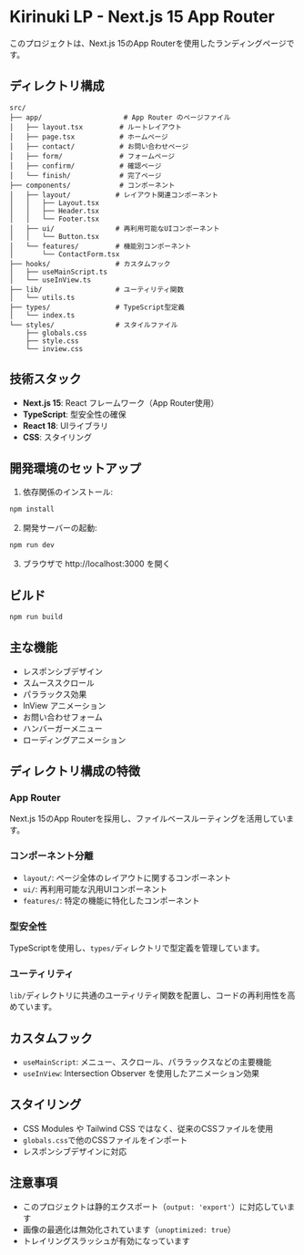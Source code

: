 # Kirinuki LP - Next.js 15 App Router

このプロジェクトは、Next.js 15のApp Routerを使用したランディングページです。

## ディレクトリ構成

```
src/
├── app/                    # App Router のページファイル
│   ├── layout.tsx         # ルートレイアウト
│   ├── page.tsx           # ホームページ
│   ├── contact/           # お問い合わせページ
│   ├── form/              # フォームページ
│   ├── confirm/           # 確認ページ
│   └── finish/            # 完了ページ
├── components/            # コンポーネント
│   ├── layout/           # レイアウト関連コンポーネント
│   │   ├── Layout.tsx
│   │   ├── Header.tsx
│   │   └── Footer.tsx
│   ├── ui/               # 再利用可能なUIコンポーネント
│   │   └── Button.tsx
│   └── features/         # 機能別コンポーネント
│       └── ContactForm.tsx
├── hooks/                # カスタムフック
│   ├── useMainScript.ts
│   └── useInView.ts
├── lib/                  # ユーティリティ関数
│   └── utils.ts
├── types/                # TypeScript型定義
│   └── index.ts
└── styles/               # スタイルファイル
    ├── globals.css
    ├── style.css
    └── inview.css
```

## 技術スタック

- **Next.js 15**: React フレームワーク（App Router使用）
- **TypeScript**: 型安全性の確保
- **React 18**: UIライブラリ
- **CSS**: スタイリング

## 開発環境のセットアップ

1. 依存関係のインストール:
```bash
npm install
```

2. 開発サーバーの起動:
```bash
npm run dev
```

3. ブラウザで http://localhost:3000 を開く

## ビルド

```bash
npm run build
```

## 主な機能

- レスポンシブデザイン
- スムーススクロール
- パララックス効果
- InView アニメーション
- お問い合わせフォーム
- ハンバーガーメニュー
- ローディングアニメーション

## ディレクトリ構成の特徴

### App Router
Next.js 15のApp Routerを採用し、ファイルベースルーティングを活用しています。

### コンポーネント分離
- `layout/`: ページ全体のレイアウトに関するコンポーネント
- `ui/`: 再利用可能な汎用UIコンポーネント
- `features/`: 特定の機能に特化したコンポーネント

### 型安全性
TypeScriptを使用し、`types/`ディレクトリで型定義を管理しています。

### ユーティリティ
`lib/`ディレクトリに共通のユーティリティ関数を配置し、コードの再利用性を高めています。

## カスタムフック

- `useMainScript`: メニュー、スクロール、パララックスなどの主要機能
- `useInView`: Intersection Observer を使用したアニメーション効果

## スタイリング

- CSS Modules や Tailwind CSS ではなく、従来のCSSファイルを使用
- `globals.css`で他のCSSファイルをインポート
- レスポンシブデザインに対応

## 注意事項

- このプロジェクトは静的エクスポート（`output: 'export'`）に対応しています
- 画像の最適化は無効化されています（`unoptimized: true`）
- トレイリングスラッシュが有効になっています